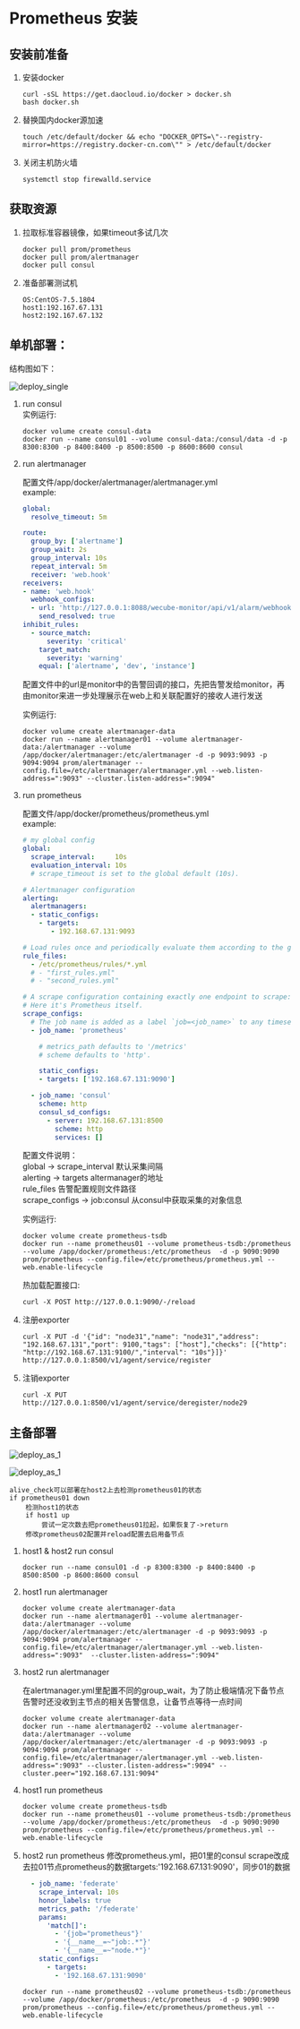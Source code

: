 # Prometheus 安装


## 安装前准备

1. 安装docker
	
	```shell
	curl -sSL https://get.daocloud.io/docker > docker.sh  
	bash docker.sh
	```

2. 替换国内docker源加速  
	
	```shell
	touch /etc/default/docker && echo "DOCKER_OPTS=\"--registry-mirror=https://registry.docker-cn.com\"" > /etc/default/docker
	```

3. 关闭主机防火墙
	
	```
	systemctl stop firewalld.service
	```

## 获取资源
1. 拉取标准容器镜像，如果timeout多试几次
	
	```shell
	docker pull prom/prometheus  
	docker pull prom/alertmanager  
	docker pull consul  
	```

2. 准备部署测试机
	
	```shell
	OS:CentOS-7.5.1804
	host1:192.167.67.131  
	host2:192.167.67.132
	```


## 单机部署：

结构图如下：

![deploy_single](images/deploy_single.png)

1. run consul  
    实例运行:
	```shell
	docker volume create consul-data
	docker run --name consul01 --volume consul-data:/consul/data -d -p 8300:8300 -p 8400:8400 -p 8500:8500 -p 8600:8600 consul
	```

2. run alertmanager

	配置文件/app/docker/alertmanager/alertmanager.yml  
	example:
	```yaml
    global:
      resolve_timeout: 5m
    
    route:
      group_by: ['alertname']
      group_wait: 2s
      group_interval: 10s
      repeat_interval: 5m
      receiver: 'web.hook'
    receivers:
    - name: 'web.hook'
      webhook_configs:
      - url: 'http://127.0.0.1:8088/wecube-monitor/api/v1/alarm/webhook'
        send_resolved: true
    inhibit_rules:
      - source_match:
          severity: 'critical'
        target_match:
          severity: 'warning'
        equal: ['alertname', 'dev', 'instance']
    ```
    配置文件中的url是monitor中的告警回调的接口，先把告警发给monitor，再由monitor来进一步处理展示在web上和关联配置好的接收人进行发送  
    
    实例运行:
	```shell
	docker volume create alertmanager-data
	docker run --name alertmanager01 --volume alertmanager-data:/alertmanager --volume /app/docker/alertmanager:/etc/alertmanager -d -p 9093:9093 -p 9094:9094 prom/alertmanager --config.file=/etc/alertmanager/alertmanager.yml --web.listen-address=":9093" --cluster.listen-address=":9094"
	```

3. run prometheus

	 配置文件/app/docker/prometheus/prometheus.yml  
	 example:
	 ```yaml
     # my global config
     global:
       scrape_interval:     10s 
       evaluation_interval: 10s 
       # scrape_timeout is set to the global default (10s).
     
     # Alertmanager configuration
     alerting:
       alertmanagers:
       - static_configs:
         - targets:
            - 192.168.67.131:9093
     
     # Load rules once and periodically evaluate them according to the global 'evaluation_interval'.
     rule_files:
       - /etc/prometheus/rules/*.yml
       # - "first_rules.yml"
       # - "second_rules.yml"
     
     # A scrape configuration containing exactly one endpoint to scrape:
     # Here it's Prometheus itself.
     scrape_configs:
       # The job name is added as a label `job=<job_name>` to any timeseries scraped from this config.
       - job_name: 'prometheus'
     
         # metrics_path defaults to '/metrics'
         # scheme defaults to 'http'.
     
         static_configs:
         - targets: ['192.168.67.131:9090']
     
       - job_name: 'consul'
         scheme: http
         consul_sd_configs:
           - server: 192.168.67.131:8500
             scheme: http
             services: []
     ```
     配置文件说明：  
     global -> scrape_interval 默认采集间隔  
     alerting -> targets  altermanager的地址  
     rule_files 告警配置规则文件路径  
     scrape_configs -> job:consul 从consul中获取采集的对象信息  
       
     实例运行:  
	```shell
	docker volume create prometheus-tsdb
	docker run --name prometheus01 --volume prometheus-tsdb:/prometheus --volume /app/docker/prometheus:/etc/prometheus  -d -p 9090:9090  prom/prometheus --config.file=/etc/prometheus/prometheus.yml --web.enable-lifecycle
	```

	热加载配置接口: 

	```
	curl -X POST http://127.0.0.1:9090/-/reload
	```

4. 注册exporter

	```shell
	curl -X PUT -d '{"id": "node31","name": "node31","address": "192.168.67.131","port": 9100,"tags": ["host"],"checks": [{"http": "http://192.168.67.131:9100/","interval": "10s"}]}' http://127.0.0.1:8500/v1/agent/service/register
	```
5. 注销exporter

	```shell
	curl -X PUT http://127.0.0.1:8500/v1/agent/service/deregister/node29
	```


## 主备部署

![deploy_as_1](images/deploy_as_1.png)

![deploy_as_1](images/deploy_as_2.png)

```
alive_check可以部署在host2上去检测prometheus01的状态
if prometheus01 down 
    检测host1的状态
    if host1 up
        尝试一定次数去把prometheus01拉起，如果恢复了->return
    修改prometheus02配置并reload配置去启用备节点
```

1. host1 & host2 run consul
	
	```shell
	docker run --name consul01 -d -p 8300:8300 -p 8400:8400 -p 8500:8500 -p 8600:8600 consul
	```

2. host1 run alertmanager

	```shell
	docker volume create alertmanager-data
	docker run --name alertmanager01 --volume alertmanager-data:/alertmanager --volume /app/docker/alertmanager:/etc/alertmanager -d -p 9093:9093 -p 9094:9094 prom/alertmanager --config.file=/etc/alertmanager/alertmanager.yml --web.listen-address=":9093"  --cluster.listen-address=":9094"
	```

3. host2 run alertmanager

	在alertmanager.yml里配置不同的group_wait，为了防止极端情况下备节点告警时还没收到主节点的相关告警信息，让备节点等待一点时间

	```shell
	docker volume create alertmanager-data
	docker run --name alertmanager02 --volume alertmanager-data:/alertmanager --volume /app/docker/alertmanager:/etc/alertmanager -d -p 9093:9093 -p 9094:9094 prom/alertmanager --config.file=/etc/alertmanager/alertmanager.yml --web.listen-address=":9093" --cluster.listen-address=":9094" --cluster.peer="192.168.67.131:9094"
	```

4. host1 run prometheus

	```shell
	docker volume create prometheus-tsdb
	docker run --name prometheus01 --volume prometheus-tsdb:/prometheus --volume /app/docker/prometheus:/etc/prometheus  -d -p 9090:9090  prom/prometheus --config.file=/etc/prometheus/prometheus.yml --web.enable-lifecycle
	```

5. host2 run prometheus
	修改prometheus.yml，把01里的consul scrape改成去拉01节点prometheus的数据targets:'192.168.67.131:9090'，同步01的数据

	```yaml
	  - job_name: 'federate'
	    scrape_interval: 10s
	    honor_labels: true
	    metrics_path: '/federate'
	    params:
	      'match[]':
	        - '{job="prometheus"}'
	        - '{__name__=~"job:.*"}'
	        - '{__name__=~"node.*"}'
	    static_configs:
	      - targets:
	        - '192.168.67.131:9090'
	```

	```shell
	docker run --name prometheus02 --volume prometheus-tsdb:/prometheus --volume /app/docker/prometheus:/etc/prometheus  -d -p 9090:9090  prom/prometheus --config.file=/etc/prometheus/prometheus.yml --web.enable-lifecycle
	```

